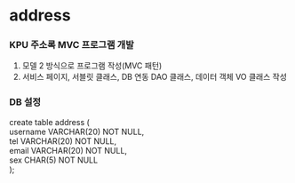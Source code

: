 # address

<h3> KPU 주소록 MVC 프로그램 개발</h3>

1) 모델 2 방식으로 프로그램 작성(MVC 패턴)
2) 서비스 페이지, 서블릿 클래스, DB 연동 DAO 클래스, 데이터 객체 VO 클래스 작성

<h3>DB 설정</h3>
create table address (  <br/>
username VARCHAR(20) NOT NULL, <br/>
tel VARCHAR(20) NOT NULL, <br/>
email VARCHAR(20) NOT NULL,<br/>
sex CHAR(5) NOT NULL<br/>
);<br/>
